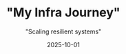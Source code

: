 ---
layout: post
title: \"My Infra Journey\"
subtitle: \"Scaling resilient systems\"
date: 2025-10-01
tags: [infrastructure, cloud, reliability]
hero_image: /assets/img/hero-infra.jpg
read_time: 6
gallery:
  - src: /assets/img/posts/diagram-1.png
    alt: Architecture Diagram
    caption: Initial high-level system map
  - src: /assets/img/posts/latency-chart.png
    alt: Latency improvements
    caption: p95 latency after refactor
---